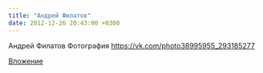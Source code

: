 ```yaml
---
title: "Андрей Филатов"
date: 2012-12-26 20:43:00 +0300
---
```


Андрей Филатов
Фотография
https://vk.com/photo38995955_293185277

[Вложение](https://vk.com/photo38995955_293185277)

